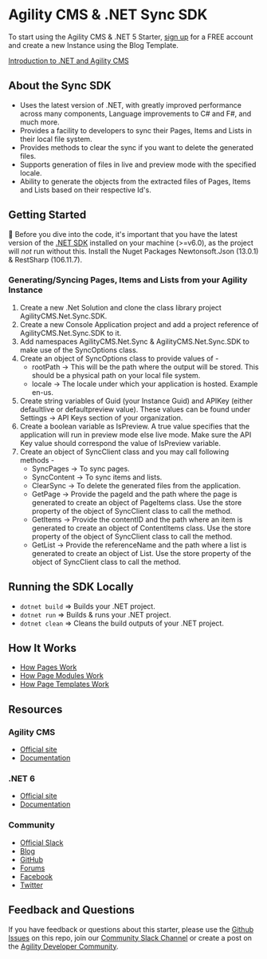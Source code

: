 # Agility CMS & .NET Sync SDK

To start using the Agility CMS & .NET 5 Starter, [sign up](https://agilitycms.com/free) for a FREE account and create a new Instance using the Blog Template.

[Introduction to .NET and Agility CMS](https://help.agilitycms.com/hc/en-us/articles/4404089239693)

## About the Sync SDK

- Uses the latest version of .NET, with greatly improved performance across many components, Language improvements to C# and F#, and much more.
- Provides a facility to developers to sync their Pages, Items and Lists in their local file system.
- Provides methods to clear the sync if you want to delete the generated files.
- Supports generation of files in live and preview mode with the specified locale.
- Ability to generate the objects from the extracted files of Pages, Items and Lists based on their respective Id's.

## Getting Started

🚨 Before you dive into the code, it's important that you have the latest version of the [.NET SDK](https://dotnet.microsoft.com/download) installed on your machine (>=v6.0), as the project will _not_ run without this. Install the Nuget Packages Newtonsoft.Json (13.0.1) & RestSharp (106.11.7).

### Generating/Syncing Pages, Items and Lists from your Agility Instance

1. Create a new .Net Solution and clone the class library project AgilityCMS.Net.Sync.SDK.
2. Create a new Console Application project and add a project reference of AgilityCMS.Net.Sync.SDK to it.
3. Add namespaces AgilityCMS.Net.Sync & AgilityCMS.Net.Sync.SDK to make use of the SyncOptions class.
4. Create an object of SyncOptions class to provide values of - 
	- rootPath -> This will be the path where the output will be stored. This should be a physical path on your local file system.
	- locale -> The locale under which your application is hosted. Example en-us.
5. Create string variables of Guid (your Instance Guid) and APIKey (either defaultlive or defaultpreview value). These values can be found under Settings -> API Keys section of your organization.
6. Create a boolean variable as IsPreview. A true value specifies that the application will run in preview mode else live mode. Make sure the API Key value should correspond the value of IsPreview variable.
7. Create an object of SyncClient class and you may call following methods - 
	- SyncPages -> To sync pages.
	- SyncContent -> To sync items and lists.
	- ClearSync -> To delete the generated files from the application.
	- GetPage -> Provide the pageId and the path where the page is generated to create an object of PageItems class. Use the store property of the object of SyncClient class to call the method.
	- GetItems -> Provide the contentID and the path where an item is generated to create an object of ContentItems class. Use the store property of the object of SyncClient class to call the method.
	- GetList -> Provide the referenceName and the path where a list is generated to create an object of List<ContentItems>. Use the store property of the object of SyncClient class to call the method.

## Running the SDK Locally

- `dotnet build` => Builds your .NET project.
- `dotnet run` => Builds & runs your .NET project.
- `dotnet clean` => Cleans the build outputs of your .NET project.

## How It Works

- [How Pages Work](https://help.agilitycms.com/hc/en-us/articles/4404222849677)
- [How Page Modules Work](https://help.agilitycms.com/hc/en-us/articles/4404222989453)
- [How Page Templates Work](https://help.agilitycms.com/hc/en-us/articles/4404229108877)

## Resources

### Agility CMS

- [Official site](https://agilitycms.com)
- [Documentation](https://help.agilitycms.com/hc/en-us)

### .NET 6

- [Official site](https://dotnet.microsoft.com/)
- [Documentation](https://docs.microsoft.com/en-us/dotnet/)

### Community

- [Official Slack](https://join.slack.com/t/agilitycommunity/shared_invite/enQtNzI2NDc3MzU4Njc2LWI2OTNjZTI3ZGY1NWRiNTYzNmEyNmI0MGZlZTRkYzI3NmRjNzkxYmI5YTZjNTg2ZTk4NGUzNjg5NzY3OWViZGI)
- [Blog](https://agilitycms.com/resources/posts)
- [GitHub](https://github.com/agility)
- [Forums](https://help.agilitycms.com/hc/en-us/community/topics)
- [Facebook](https://www.facebook.com/AgilityCMS/)
- [Twitter](https://twitter.com/AgilityCMS)

## Feedback and Questions

If you have feedback or questions about this starter, please use the [Github Issues](https://github.com/agility/agilitycms-dotnet-sync/issues) on this repo, join our [Community Slack Channel](https://join.slack.com/t/agilitycommunity/shared_invite/enQtNzI2NDc3MzU4Njc2LWI2OTNjZTI3ZGY1NWRiNTYzNmEyNmI0MGZlZTRkYzI3NmRjNzkxYmI5YTZjNTg2ZTk4NGUzNjg5NzY3OWViZGI) or create a post on the [Agility Developer Community](https://help.agilitycms.com/hc/en-us/community/topics).
